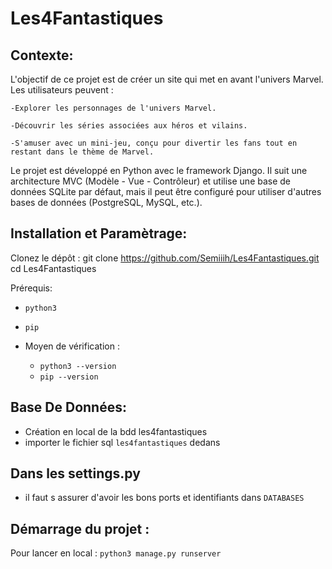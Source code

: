 # Les4Fantastiques

## Contexte:

L'objectif de ce projet est de créer un site qui met en avant l'univers Marvel. Les utilisateurs peuvent :

    -Explorer les personnages de l'univers Marvel.

    -Découvrir les séries associées aux héros et vilains.

    -S'amuser avec un mini-jeu, conçu pour divertir les fans tout en restant dans le thème de Marvel.

Le projet est développé en Python avec le framework Django.
Il suit une architecture MVC (Modèle - Vue - Contrôleur) et utilise une base de données SQLite par défaut,
mais il peut être configuré pour utiliser d'autres bases de données (PostgreSQL, MySQL, etc.).

## Installation et Paramètrage:

Clonez le dépôt : git clone https://github.com/Semiiih/Les4Fantastiques.git
cd Les4Fantastiques

Prérequis:

- `python3`
  <br>
- `pip`
  <br>

- Moyen de vérification : <br>
  - `python3 --version`
  - `pip --version`

## Base De Données:

- Création en local de la bdd les4fantastiques
- importer le fichier sql `les4fantastiques` dedans

## Dans les settings.py

- il faut s assurer d'avoir les bons ports et identifiants dans `DATABASES`

## Démarrage du projet :

Pour lancer en local : `python3 manage.py runserver`
